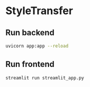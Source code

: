 # StyleTransfer


## Run backend
```bash
uvicorn app:app --reload
```

## Run frontend
```bash
streamlit run streamlit_app.py
```